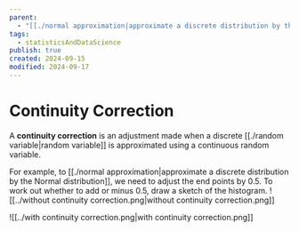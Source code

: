 ```yaml
---
parent:
  - "[[./normal approximation|approximate a discrete distribution by the Normal distribution]]"
tags:
  - statisticsAndDataScience
publish: true
created: 2024-09-15
modified: 2024-09-17
---
```

# Continuity Correction

A **continuity correction** is an adjustment made when a discrete [[./random variable|random variable]] is approximated using a continuous random variable.

For example, to [[./normal approximation|approximate a discrete distribution by the Normal distribution]], we need to adjust the end points by 0.5. To work out whether to add or minus 0.5, draw a sketch of the histogram.
![[../without continuity correction.png|without continuity correction.png]]

![[../with continuity correction.png|with continuity correction.png]]